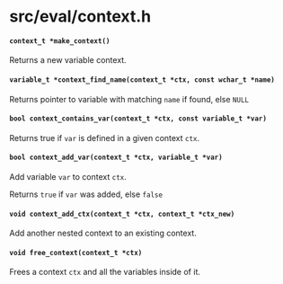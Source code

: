 # src/eval/context.h

#### `context_t *make_context()`
Returns a new variable context.

#### `variable_t *context_find_name(context_t *ctx, const wchar_t *name)`
Returns pointer to variable with matching `name` if found, else `NULL`

#### `bool context_contains_var(context_t *ctx, const variable_t *var)`
Returns true if `var` is defined in a given context `ctx`.

#### `bool context_add_var(context_t *ctx, variable_t *var)`
Add variable `var` to context `ctx`.

Returns `true` if `var` was added, else `false`

#### `void context_add_ctx(context_t *ctx, context_t *ctx_new)`
Add another nested context to an existing context.

#### `void free_context(context_t *ctx)`
Frees a context `ctx` and all the variables inside of it.

